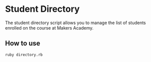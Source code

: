 Student Directory
=================

The student directory script allows you to manage the list of students enrolled on the course at Makers Academy.

How to use
-----------

```shell
ruby directory.rb
```